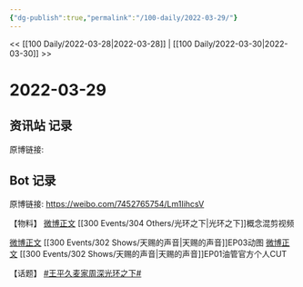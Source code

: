 ```yaml
---
{"dg-publish":true,"permalink":"/100-daily/2022-03-29/"}
---
```


<< [[100 Daily/2022-03-28\|2022-03-28]] | [[100 Daily/2022-03-30\|2022-03-30]] >>
# 2022-03-29

## 资讯站 记录

原博链接:

## Bot 记录

原博链接: https://weibo.com/7452765754/Lm1IihcsV

【物料】
[微博正文](https://weibo.com/detail/4752311447193222) [[300 Events/304 Others/光环之下\|光环之下]]概念混剪视频

[微博正文](https://weibo.com/detail/4752326529126905) [[300 Events/302 Shows/天赐的声音\|天赐的声音]]EP03动图
[微博正文](https://weibo.com/detail/4752475473057501) [[300 Events/302 Shows/天赐的声音\|天赐的声音]]EP01油管官方个人CUT

【话题】
[#王平久麦家周深光环之下#](https://s.weibo.com/weibo?q=%23%E7%8E%8B%E5%B9%B3%E4%B9%85%E9%BA%A6%E5%AE%B6%E5%91%A8%E6%B7%B1%E5%85%89%E7%8E%AF%E4%B9%8B%E4%B8%8B%23)
